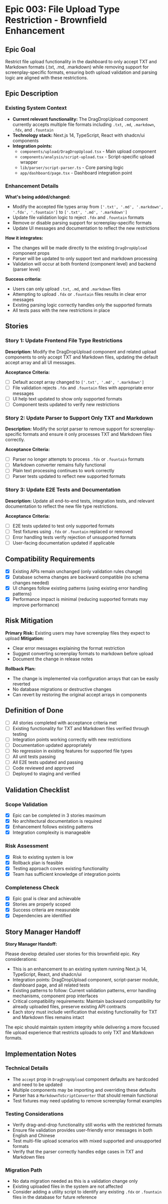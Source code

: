 # Epic 003: File Upload Type Restriction - Brownfield Enhancement

## Epic Goal

Restrict file upload functionality in the dashboard to only accept TXT and Markdown formats (.txt, .md, .markdown) while removing support for screenplay-specific formats, ensuring both upload validation and parsing logic are aligned with these restrictions.

## Epic Description

### Existing System Context

- **Current relevant functionality:** The DragDropUpload component currently accepts multiple file formats including `.txt`, `.md`, `.markdown`, `.fdx`, and `.fountain`
- **Technology stack:** Next.js 14, TypeScript, React with shadcn/ui components
- **Integration points:**
  - `components/upload/DragDropUpload.tsx` - Main upload component
  - `components/analysis/script-upload.tsx` - Script-specific upload wrapper
  - `lib/parser/script-parser.ts` - Core parsing logic
  - `app/dashboard/page.tsx` - Dashboard integration point

### Enhancement Details

**What's being added/changed:**
- Modify the accepted file types array from `['.txt', '.md', '.markdown', '.fdx', '.fountain']` to `['.txt', '.md', '.markdown']`
- Update file validation logic to reject `.fdx` and `.fountain` formats
- Remove or disable parsing support for screenplay-specific formats
- Update UI messages and documentation to reflect the new restrictions

**How it integrates:**
- The changes will be made directly to the existing `DragDropUpload` component props
- Parser will be updated to only support text and markdown processing
- Validation will occur at both frontend (component level) and backend (parser level)

**Success criteria:**
- Users can only upload `.txt`, `.md`, and `.markdown` files
- Attempting to upload `.fdx` or `.fountain` files results in clear error messages
- Existing parsing logic correctly handles only the supported formats
- All tests pass with the new restrictions in place

## Stories

### Story 1: Update Frontend File Type Restrictions
**Description:** Modify the DragDropUpload component and related upload components to only accept TXT and Markdown files, updating the default accept array and all UI messages.

**Acceptance Criteria:**
- [ ] Default accept array changed to `['.txt', '.md', '.markdown']`
- [ ] File validation rejects `.fdx` and `.fountain` files with appropriate error messages
- [ ] UI help text updated to show only supported formats
- [ ] Component tests updated to verify new restrictions

### Story 2: Update Parser to Support Only TXT and Markdown
**Description:** Modify the script parser to remove support for screenplay-specific formats and ensure it only processes TXT and Markdown files correctly.

**Acceptance Criteria:**
- [ ] Parser no longer attempts to process `.fdx` or `.fountain` formats
- [ ] Markdown converter remains fully functional
- [ ] Plain text processing continues to work correctly
- [ ] Parser tests updated to reflect new supported formats

### Story 3: Update E2E Tests and Documentation
**Description:** Update all end-to-end tests, integration tests, and relevant documentation to reflect the new file type restrictions.

**Acceptance Criteria:**
- [ ] E2E tests updated to test only supported formats
- [ ] Test fixtures using `.fdx` or `.fountain` replaced or removed
- [ ] Error handling tests verify rejection of unsupported formats
- [ ] User-facing documentation updated if applicable

## Compatibility Requirements

- [x] Existing APIs remain unchanged (only validation rules change)
- [x] Database schema changes are backward compatible (no schema changes needed)
- [x] UI changes follow existing patterns (using existing error handling patterns)
- [x] Performance impact is minimal (reducing supported formats may improve performance)

## Risk Mitigation

**Primary Risk:** Existing users may have screenplay files they expect to upload
**Mitigation:**
- Clear error messages explaining the format restriction
- Suggest converting screenplay formats to markdown before upload
- Document the change in release notes

**Rollback Plan:**
- The change is implemented via configuration arrays that can be easily reverted
- No database migrations or destructive changes
- Can revert by restoring the original accept arrays in components

## Definition of Done

- [ ] All stories completed with acceptance criteria met
- [ ] Existing functionality for TXT and Markdown files verified through testing
- [ ] Integration points working correctly with new restrictions
- [ ] Documentation updated appropriately
- [ ] No regression in existing features for supported file types
- [ ] All unit tests passing
- [ ] All E2E tests updated and passing
- [ ] Code reviewed and approved
- [ ] Deployed to staging and verified

## Validation Checklist

### Scope Validation
- [x] Epic can be completed in 3 stories maximum
- [x] No architectural documentation is required
- [x] Enhancement follows existing patterns
- [x] Integration complexity is manageable

### Risk Assessment
- [x] Risk to existing system is low
- [x] Rollback plan is feasible
- [x] Testing approach covers existing functionality
- [x] Team has sufficient knowledge of integration points

### Completeness Check
- [x] Epic goal is clear and achievable
- [x] Stories are properly scoped
- [x] Success criteria are measurable
- [x] Dependencies are identified

## Story Manager Handoff

**Story Manager Handoff:**

Please develop detailed user stories for this brownfield epic. Key considerations:

- This is an enhancement to an existing system running Next.js 14, TypeScript, React, and shadcn/ui
- Integration points: DragDropUpload component, script-parser module, dashboard page, and all related tests
- Existing patterns to follow: Current validation patterns, error handling mechanisms, component prop interfaces
- Critical compatibility requirements: Maintain backward compatibility for already uploaded files, preserve existing API contracts
- Each story must include verification that existing functionality for TXT and Markdown files remains intact

The epic should maintain system integrity while delivering a more focused file upload experience that restricts uploads to only TXT and Markdown formats.

## Implementation Notes

### Technical Details
- The `accept` prop in `DragDropUpload` component defaults are hardcoded and need to be updated
- Multiple components may be importing and overriding these defaults
- Parser has a `MarkdownToScriptConverter` that should remain functional
- Test fixtures may need updating to remove screenplay format examples

### Testing Considerations
- Verify drag-and-drop functionality still works with the restricted formats
- Ensure file validation provides user-friendly error messages in both English and Chinese
- Test multi-file upload scenarios with mixed supported and unsupported formats
- Verify that the parser correctly handles edge cases in TXT and Markdown files

### Migration Path
- No data migration needed as this is a validation change only
- Existing uploaded files in the system are not affected
- Consider adding a utility script to identify any existing `.fdx` or `.fountain` files in the database for future reference